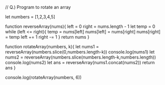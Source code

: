 // Q.) Program to rotate an array

let numbers = [1,2,3,4,5]


function reverseArray(nums){
    left = 0
    right = nums.length - 1
    let temp = 0
    while (left <= right){
        temp = nums[left]
        nums[left] = nums[right]
        nums[right] = temp
        left += 1
        right -= 1
    }
    return nums
}

function rotateArray(numbers, k){
    let nums1 = reverseArray(numbers.slice(0,numbers.length-k))
    console.log(nums1)
    let nums2 = reverseArray(numbers.slice(numbers.length-k,numbers.length))
    console.log(nums2)
    let ans = reverseArray(nums1.concat(nums2))
    return ans
}

console.log(rotateArray(numbers, 6))
